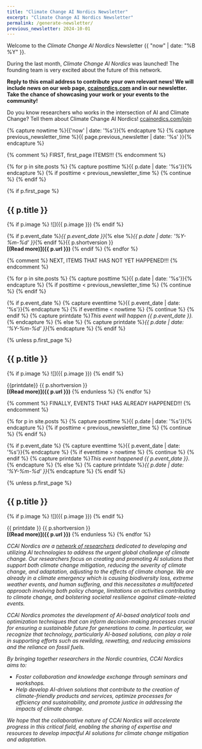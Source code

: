 ```yaml
---
title: "Climate Change AI Nordics Newsletter"
excerpt: "Climate Change AI Nordics Newsletter"
permalink: /generate-newsletter/
previous_newsletter: 2024-10-01
---
```


<style>
img{
width: 8em;
float: right;
}
</style>

Welcome to the *Climate Change AI Nordics* Newsletter {{ "now" | date: "%B %Y" }}.

During the last month, *Climate Change AI Nordics* was launched! The founding team is very excited about the future of this network.

**Reply to this email address to contribute your own relevant news! We will include news on our web page, [ccainordics.com](https://ccainordics.com) and in our newsletter. Take the chance of showcasing your work or your events to the community!**

Do you know researchers who works in the intersection of AI and Climate Change? Tell them about Climate Change AI Nordics! [ccainordics.com/join](https://ccainordics.com/join)

{% capture nowtime %}{{'now' | date: '%s'}}{% endcapture %}
{% capture previous_newsletter_time %}{{ page.previous_newsletter | date: '%s' }}{% endcapture %}

{% comment %} FIRST, first_page ITEMS!!! {% endcomment %}

{% for p in site.posts %}
{% capture posttime %}{{ p.date | date: '%s'}}{% endcapture %}
{% if posttime < previous_newsletter_time %}
{% continue %}
{% endif %}

{% if p.first_page %}
## {{ p.title }}

{% if p.image %}
![]({{ p.image  }})
{% endif %}

{% if p.event_date %}*{{ p.event_date }}*{% else %}*{{ p.date | date: '%Y-%m-%d' }}*{% endif %}{{ p.shortversion }}<br />
**[(Read more)]({{ p.url }})**
{% endif %}
{% endfor %}

{% comment %} NEXT, ITEMS THAT HAS NOT YET HAPPENED!!! {% endcomment %}

{% for p in site.posts %}
{% capture posttime %}{{ p.date | date: '%s'}}{% endcapture %}
{% if posttime < previous_newsletter_time %}
{% continue %}
{% endif %}

{% if p.event_date %}
{% capture eventtime %}{{ p.event_date | date: '%s'}}{% endcapture %}
{% if eventtime < nowtime %}
{% continue %}
{% endif %}
{% capture printdate %}*This event will happen {{ p.event_date }}.*{% endcapture %}
{% else %}
{% capture printdate %}*{{ p.date | date: '%Y-%m-%d' }}*{% endcapture %}
{% endif %}

{% unless p.first_page %}
## {{ p.title }}

{% if p.image %}
![]({{ p.image  }})
{% endif %}

{{printdate}} {{ p.shortversion }}<br />
**[(Read more)]({{ p.url }})**
{% endunless %}
{% endfor %}

{% comment %} FINALLY, EVENTS THAT HAS ALREADY HAPPENED!!! {% endcomment %}

{% for p in site.posts %}
{% capture posttime %}{{ p.date | date: '%s'}}{% endcapture %}
{% if posttime < previous_newsletter_time %}
{% continue %}
{% endif %}

{% if p.event_date %}
{% capture eventtime %}{{ p.event_date | date: '%s'}}{% endcapture %}
{% if eventtime > nowtime %}
{% continue %}
{% endif %}
{% capture printdate %}*This event happened {{ p.event_date }}.*{% endcapture %}
{% else %}
{% capture printdate %}*{{ p.date | date: '%Y-%m-%d' }}*{% endcapture %}
{% endif %}

{% unless p.first_page %}
## {{ p.title }}

{% if p.image %}
![]({{ p.image  }})
{% endif %}

{{ printdate }} {{ p.shortversion }}<br />
**[(Read more)]({{ p.url }})**
{% endunless %}
{% endfor %}

*CCAI Nordics are a [network of researchers](/people/) dedicated to developing and utilizing AI technologies to address the urgent global challenge of climate change. Our researchers focus on creating and promoting AI solutions that support both climate change mitigation, reducing the severity of climate change, and adaptation, adjusting to the effects of climate change. We are already in a climate emergency which is causing biodiversity loss, extreme weather events, and human suffering, and this necessitates a multifaceted approach involving both policy change, limitations on activities contributing to climate change, and bolstering societal resilience against climate-related events.*

*CCAI Nordics promotes the development of AI-based analytical tools and optimization techniques that can inform decision-making processes crucial for ensuring a sustainable future for generations to come. In particular, we recognize that technology, particularly AI-based solutions, can play a role in supporting efforts such as rewilding, rewetting, and reducing emissions and the reliance on fossil fuels.*

*By bringing together researchers in the Nordic countries, CCAI Nordics aims to:*

* *Foster collaboration and knowledge exchange through seminars and workshops.*
* *Help develop AI-driven solutions that contribute to the creation of climate-friendly products and services, optimize processes for efficiency and sustainability, and promote justice in addressing the impacts of climate change.*

*We hope that the collaborative nature of CCAI Nordics will accelerate progress in this critical field, enabling the sharing of expertise and resources to develop impactful AI solutions for climate change mitigation and adaptation.*

